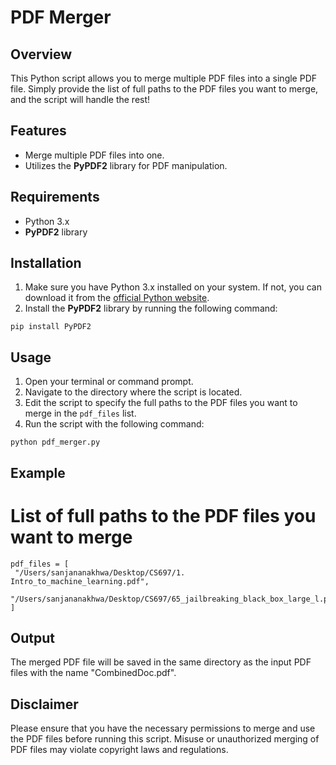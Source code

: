 # PDF Merger

## Overview
This Python script allows you to merge multiple PDF files into a single PDF file. Simply provide the list of full paths to the PDF files you want to merge, and the script will handle the rest!

## Features
- Merge multiple PDF files into one.
- Utilizes the **PyPDF2** library for PDF manipulation.

## Requirements
- Python 3.x
- **PyPDF2** library

## Installation
1. Make sure you have Python 3.x installed on your system. If not, you can download it from the [official Python website](https://www.python.org/downloads/).
2. Install the **PyPDF2** library by running the following command:

```
pip install PyPDF2
```


## Usage
1. Open your terminal or command prompt.
2. Navigate to the directory where the script is located.
3. Edit the script to specify the full paths to the PDF files you want to merge in the `pdf_files` list.
4. Run the script with the following command:

```
python pdf_merger.py
```


## Example

# List of full paths to the PDF files you want to merge

```
pdf_files = [
 "/Users/sanjananakhwa/Desktop/CS697/1. Intro_to_machine_learning.pdf",
 "/Users/sanjananakhwa/Desktop/CS697/65_jailbreaking_black_box_large_l.pdf"
]
```

## Output
The merged PDF file will be saved in the same directory as the input PDF files with the name "CombinedDoc.pdf".

## Disclaimer
Please ensure that you have the necessary permissions to merge and use the PDF files before running this script. Misuse or unauthorized merging of PDF files may violate copyright laws and regulations.
